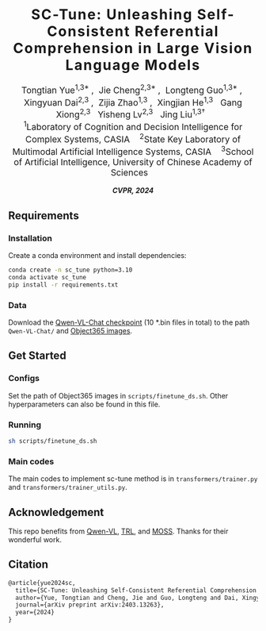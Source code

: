 <h1 align='center' style="text-align:center; font-weight:bold; font-size:2.0em;letter-spacing:2.0px;"> SC-Tune: Unleashing Self-Consistent Referential Comprehension in Large Vision Language Models </h1>

<p align='center' style="text-align:center;font-size:1.25em;">
    <a target="_blank" style="text-decoration: none;">Tongtian Yue<sup>1,3*</sup></a>&nbsp;,&nbsp;
    <a href="https://scholar.google.com/citations?user=IOiro9MAAAAJ&hl=zh-CN" target="_blank" style="text-decoration: none;">Jie Cheng<sup>2,3*</sup></a>&nbsp;,&nbsp;
    <a target="_blank" style="text-decoration: none;">Longteng Guo<sup>1,3*</sup></a>&nbsp;,&nbsp;
    <a target="_blank" style="text-decoration: none;">Xingyuan Dai<sup>2,3</sup></a>&nbsp;,&nbsp;
    <a target="_blank" style="text-decoration: none;">Zijia Zhao<sup>1,3</sup></a>&nbsp;,&nbsp; 
	<a target="_blank" style="text-decoration: none;">Xingjian He<sup>1,3</sup></a>&nbsp;&nbsp;
    <a target="_blank" style="text-decoration: none;">Gang Xiong<sup>2,3</sup></a>&nbsp;&nbsp;
    <a target="_blank" style="text-decoration: none;">Yisheng Lv<sup>2,3</sup></a>&nbsp;&nbsp;
    <a target="_blank" style="text-decoration: none;">Jing Liu<sup>1,3†</sup></a>&nbsp;&nbsp;
	<br>
<sup>1</sup>Laboratory of Cognition and Decision Intelligence for Complex Systems, CASIA&nbsp;&nbsp;&nbsp;
<sup>2</sup>State Key Laboratory of Multimodal Artificial Intelligence Systems, CASIA&nbsp;&nbsp;&nbsp;
<sup>3</sup>School of Artificial Intelligence, University of Chinese Academy of Sciences&nbsp;&nbsp;&nbsp;
</p>


<p align='center';>
<b>
<em>CVPR, 2024</em> <br>
</b>
</p>

<!-- ## Abstract

Recent trends in Large Vision Language Models (LVLMs) research have been increasingly focusing on advancing beyond general image understanding towards more nuanced, object-level referential comprehension. In this paper, we present and delve into the self-consistency capability of LVLMs, a crucial aspect that reflects the models' ability to both generate informative captions for specific objects and subsequently utilize these captions to accurately re-identify the objects in a closed-loop process. This capability significantly mirrors the precision and reliability of fine-grained visual-language understanding. Our findings reveal that the self-consistency level of existing LVLMs falls short of expectations, posing limitations on their practical applicability and potential. To address this gap, we introduce a novel fine-tuning paradigm named **Self-Consistency Tuning (SC-Tune)**. It features the synergistic learning of a cyclic describer-locator system. This paradigm is not only data-efficient but also exhibits generalizability across multiple LVLMs. Through extensive experiments, we demonstrate that SC-Tune significantly elevates performance across a spectrum of object-level vision-language benchmarks and maintains competitive or improved performance on image-level vision-language benchmarks. -->

## Requirements

### Installation

Create a conda environment and install dependencies:

```bash
conda create -n sc_tune python=3.10
conda activate sc_tune
pip install -r requirements.txt
```

### Data

Download the [Qwen-VL-Chat checkpoint](https://huggingface.co/Qwen/Qwen-VL-Chat/tree/main) (10 *.bin files in total) to the path `Qwen-VL-Chat/` and [Object365 images](https://www.objects365.org/download.html).

## Get Started

### Configs

Set the path of Object365 images in `scripts/finetune_ds.sh`. Other hyperparameters can also be found in this file.

### Running

```bash
sh scripts/finetune_ds.sh
```

### Main codes

The main codes to implement sc-tune method is in `transformers/trainer.py` and `transformers/trainer_utils.py`.

## Acknowledgement

This repo benefits from [Qwen-VL](https://github.com/QwenLM/Qwen-VL), [TRL](https://github.com/huggingface/trl), and [MOSS](https://github.com/OpenLMLab/MOSS-RLHF). Thanks for their wonderful work.

## Citation

```latex
@article{yue2024sc,
  title={SC-Tune: Unleashing Self-Consistent Referential Comprehension in Large Vision Language Models},
  author={Yue, Tongtian and Cheng, Jie and Guo, Longteng and Dai, Xingyuan and Zhao, Zijia and He, Xingjian and Xiong, Gang and Lv, Yisheng and Liu, Jing},
  journal={arXiv preprint arXiv:2403.13263},
  year={2024}
}
```